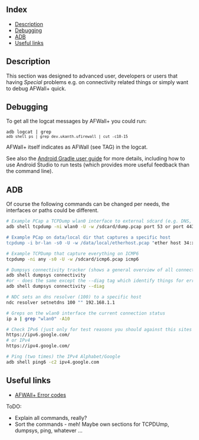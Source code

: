 Index
-----

* [Description](#description)
* [Debugging](#debugging)
* [ADB](#adb)
* [Useful links](#useful-links)

Description
-----------

This section was designed to advanced user, developers or users that having _Special_ problems e.g. on connectivity related things or simply want to debug AFWall+ quick. 

Debugging
---------

To get all the logcat messages by AFWall+ you could run:

<code>adb logcat | grep `adb shell ps | grep dev.ukanth.ufirewall | cut -c10-15`</code>

AFWall+ itself indicates as AFWall (see TAG) in the logcat.

See also the [Android Gradle user guide](http://tools.android.com/tech-docs/new-build-system/user-guide#TOC-Testing)
for more details, including how to use Android Studio to run tests (which provides more useful feedback than the command line).


ADB
---------

Of course the following commands can be changed per needs, the interfaces or paths could be different. 

```bash
# Example PCap a TCPDump wlan0 interface to external sdcard (e.g. DNS, 443 or ICMPv6)
adb shell tcpdump -ni wlan0 -U -w /sdcard/dump.pcap port 53 or port 443 or icmp6"

# Example PCap on data/local dir that captures a specific host
tcpdump -i br-lan -s0 -U -w /data/local/etherhost.pcap "ether host 34:xx:xx:xx:19:cb

# Example TCPDump that capture everything on ICMP6 
tcpdump -ni any -s0 -U -w /sdcard/icmp6.pcap icmp6

# Dumpsys connectivity tracker (shows a general overview of all connected devices and advanced network output)
adb shell dumpsys connectivity 
#or - does the same except the --diag tag which identify things for error resolving reasons
adb shell dumpsys connectivity --diag

# NDC sets an dns resolver (100) to a specific host
ndc resolver setnetdns 100 "" 192.168.1.1

# Greps on the wlan0 interface the current connection status 
ip a | grep "wlan0" -A10

# Check IPv6 (just only for test reasons you should against this sites because 99,99% uptime)
https://ipv6.google.com/
# or IPv4
https://ipv4.google.com/

# Ping (two times) the IPv4 Alphabet/Google 
adb shell ping6 -c2 ipv4.google.com
```

Useful links
---------

* [AFWAll+ Error codes](https://github.com/ukanth/afwall/wiki/Error-codes)


ToDO: 
* Explain all commands, really? 
* Sort the commands - meh! Maybe own sections for TCPDUmp, dumpsys, ping, whatever ...